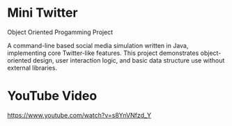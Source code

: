 # Mini Twitter
Object Oriented Progamming Project

A command-line based social media simulation written in Java, implementing core Twitter-like features. This project demonstrates object-oriented design, user interaction logic, and basic data structure use without external libraries.

# YouTube Video
https://www.youtube.com/watch?v=s8YnVNfzd_Y
